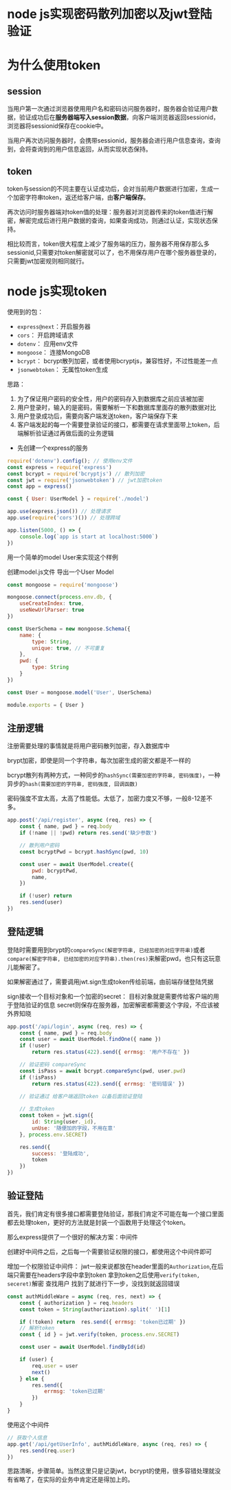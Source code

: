 # node js实现密码散列加密以及jwt登陆验证

# 为什么使用token

## session
当用户第一次通过浏览器使用用户名和密码访问服务器时，服务器会验证用户数据，验证成功后在**服务器端写入session数据**，向客户端浏览器返回sessionid，浏览器将sessionid保存在cookie中。

当用户再次访问服务器时，会携带sessionid，服务器会进行用户信息查询，查询到，会将查询到的用户信息返回，从而实现状态保持。

## token
token与session的不同主要在认证成功后，会对当前用户数据进行加密，生成一个加密字符串token，返还给客户端，由**客户端保存**。

再次访问时服务器端对token值的处理：服务器对浏览器传来的token值进行解密，解密完成后进行用户数据的查询，如果查询成功，则通过认证，实现状态保持。

相比较而言，token很大程度上减少了服务端的压力，服务器不用保存那么多sessionid,只需要对token解密就可以了，也不用保存用户在哪个服务器登录的，只需要jwt加密规则相同就行。

# node js实现token
使用到的包：
- `express@next`：开启服务器
- `cors`： 开启跨域请求
- `dotenv`： 应用env文件
- `mongoose`： 连接MongoDB
- `bcrypt`： bcrypt散列加密，或者使用bcryptjs，兼容性好，不过性能差一点
- `jsonwebtoken`： 无属性token生成


思路：

1. 为了保证用户密码的安全性，用户的密码存入到数据库之前应该被加密
2. 用户登录时，输入的是密码，需要解析一下和数据库里面存的散列数据对比
3. 用户登录成功后，需要向客户端发送token，客户端保存下来
4. 客户端发起的每一个需要登录验证的接口，都需要在请求里面带上token，后端解析验证通过再做后面的业务逻辑

- 先创建一个express的服务

```js
require('dotenv').config(); // 使用env文件
const express = require('express')
const bcrypt = require('bcryptjs') // 散列加密
const jwt = require('jsonwebtoken') // jwt加密token
const app = express()

const { User: UserModel } = require('./model')

app.use(express.json()) // 处理请求
app.use(require('cors')()) // 处理跨域

app.listen(5000, () => {
    console.log(`app is start at localhost:5000`)
})
```

用一个简单的model User来实现这个样例

创建model.js文件 导出一个User Model

```js
const mongoose = require('mongoose')

mongoose.connect(process.env.db, {
    useCreateIndex: true,
    useNewUrlParser: true
})

const UserSchema = new mongoose.Schema({
    name: {
        type: String,
        unique: true, // 不可重复
    },
    pwd: {
        type: String
    }
})

const User = mongoose.model('User', UserSchema)

module.exports = { User }
```

## 注册逻辑

注册需要处理的事情就是将用户密码散列加密，存入数据库中

brypt加密，即使是同一个字符串，每次加密生成的密文都是不一样的

bcrypt散列有两种方式，一种同步的`hashSync(需要加密的字符串, 密码强度)`，一种异步的`hash(需要加密的字符串, 密码强度, 回调函数)`

密码强度不宜太高，太高了性能低。太低了，加密力度又不够，一般8-12差不多。

```js
app.post('/api/register', async (req, res) => {
    const { name, pwd } = req.body
    if (!name || !pwd) return res.send('缺少参数') 

    // 散列用户密码
    const bcryptPwd = bcrypt.hashSync(pwd, 10)

    const user = await UserModel.create({
        pwd: bcryptPwd,
        name,
    })

    if (!user) return
    res.send(user)
})
```

## 登陆逻辑

登陆时需要用到brypt的`compareSync(解密字符串, 已经加密的对应字符串)`或者`compare(解密字符串, 已经加密的对应字符串).then(res)`来解密pwd，也只有这玩意儿能解密了。

如果解密通过了，需要调用jwt.sign生成token传给前端，由前端存储登陆凭据

sign接收一个目标对象和一个加密的secret：
    目标对象就是需要传给客户端的用于登陆验证的信息
    secret则保存在服务器，加密解密都需要这个字段，不应该被外界知晓

```js
app.post('/api/login', async (req, res) => {
    const { name, pwd } = req.body
    const user = await UserModel.findOne({ name })
    if (!user)
        return res.status(422).send({ errmsg: '用户不存在' })

    // 验证密码 compareSync
    const isPass = await bcrypt.compareSync(pwd, user.pwd)
    if (!isPass)
        return res.status(422).send({ errmsg: '密码错误' })
    
    // 验证通过 给客户端返回token 以备后面验证登陆

    // 生成token
    const token = jwt.sign({
        id: String(user._id),
        unUse: '随便加的字段，不用在意'
    }, process.env.SECRET)

    res.send({ 
        success: '登陆成功',
        token
    })
})
```

## 验证登陆

首先，我们肯定有很多接口都需要登陆验证，那我们肯定不可能在每一个接口里面都去处理token，更好的方法就是封装一个函数用于处理这个token。

那么express提供了一个很好的解决方案：中间件

创建好中间件之后，之后每一个需要验证权限的接口，都使用这个中间件即可

增加一个权限验证中间件：
    jwt一般来说都放在header里面的`Authorization`,在后端只需要在headers字段中拿到token
    拿到token之后使用`verify(token, seceret)`解密
    查找用户
    找到了就进行下一步，没找到就返回错误

```js
const authMiddleWare = async (req, res, next) => {
    const { authorization } = req.headers
    const token = String(authorization).split(' ')[1]

    if (!token) return  res.send({ errmsg: 'token已过期' })
    // 解析token
    const { id } = jwt.verify(token, process.env.SECRET)

    const user = await UserModel.findById(id)

    if (user) {
        req.user = user
        next()
    } else {
        res.send({
            errmsg: 'token已过期'
        })
    }
}
```

使用这个中间件
```js
// 获取个人信息
app.get('/api/getUserInfo', authMiddleWare, async (req, res) => {
    res.send(req.user)
})
```

思路清晰，步骤简单。当然这里只是记录jwt，bcrypt的使用，很多容错处理就没有省略了，在实际的业务中肯定还是得加上的。